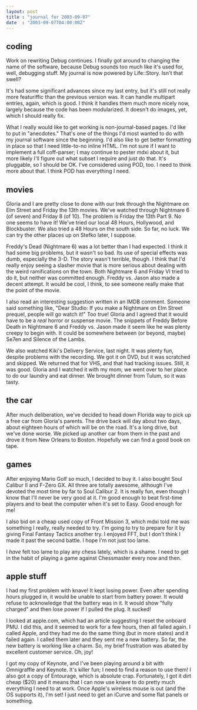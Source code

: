 ```yaml
---
layout: post
title : "journal for 2003-09-07"
date  : "2003-09-07T04:00:00Z"
---
```



## coding

Work on rewriting Debug continues.  I finally got around to changing the name of the software, because Debug sounds too much like it's used for, well, debugging stuff.  My journal is now powered by Life::Story.  Isn't that swell?

It's had some significant advances since my last entry, but it's still not really more featuriffic than the previous version was.  It can handle multipart entries, again, which is good.  I think it handles them much more nicely now, largely because the code has been modularized.  It doesn't do images, yet, which I should really fix.

What I really would like to get working is non-journal-based pages.  I'd like to put in "anecdotes."  That's one of the things I'd most wanted to do with my journal software since the beginning.  I'd also like to get better formatting in place so that I need little-to-no inline HTML.  I'm not sure if I want to implement a full coff-parser; I may continue to pester mdxi about it, but more likely I'll figure out what subset I require and just do that.  It's pluggable, so I should be OK.  I've considered using POD, too.  I need to think more about that.  I think POD has everything I need.

## movies

Gloria and I are pretty close to done with our trek through the Nightmare on Elm Street and Friday the 13th movies.  We've watched through Nightmare 6 (of seven) and Friday 8 (of 10).  The problem is Friday the 13th Part 9.  No one seems to have it!  We've tried our local 48 Hours, Hollywood, and Blockbuster. We also tried a 48 Hours on the south side.  So far, no luck.  We can try the other places up on Stefko later, I suppose.

Freddy's Dead (Nightmare 6) was a lot better than I had expected.  I think it had some big problems, but it wasn't so bad.  Its use of special effects was dumb, especially the 3-D.  The story wasn't terrible, though.  I think that I'd really enjoy seeing a slasher movie that is more serious about dealing with the weird ramifications on the town.  Both Nightmare 6 and Friday VI tried to do it, but neither was committed enough.  Freddy vs. Jason also made a decent attempt.  It would be cool, I think, to see someone really make that the point of the movie.

I also read an interesting suggestion written in an IMDB comment.  Someone said something like, "Dear Studio:  If you make a Nightmare on Elm Street prequel, people will go watch it!"  Too true!  Gloria and I agreed that it would have to be a <em>real</em> horror or suspense movie.  The snippets of Freddy Before Death in Nightmare 6 and Freddy vs. Jason made it seem like he was plenty creepy to begin with.  It could be somewhere between (or beyond, maybe) Se7en and Silence of the Lambs.

We also watched Kiki's Delivery Service, last night.  It was plenty fun, despite problems with the recording.  We got it on DVD, but it was scratched and skipped.  We returned that for VHS, and that had tracking issues.  Still, it was good.  Gloria and I watched it with my mom; we went over to her place to do our laundry and eat dinner.  We brought dinner from Tulum, so it was tasty.

## the car

After much deliberation, we've decided to head down Florida way to pick up a free car from Gloria's parents.  The drive back will day about two days, about eighteen hours of which will be on the road.  It's a long drive, but we've done worse.  We picked up another car from them in the past and drove it from New Orleans to Boston.  Hopefully we can find a good book on tape.

## games

After enjoying Mario Golf so much, I decided to buy it.  I also bought Soul Calibur II and F-Zero GX.  All three are totally awesome, although I've devoted the most time by far to Soul Calibur 2.  It is really fun, even though I know that I'll never be very good at it.  I'm good enough to beat first-time players and to beat the computer when it's set to Easy.  Good enough for me!

I also bid on a cheap used copy of Front Mission 3, which mdxi told me was something I really, really needed to try.  I'm going to try to prepare for it by giving Final Fantasy Tactics another try.  I enjoyed FFT, but I don't think I made it past the second battle.  I hope I'm not just too lame.

I <em>have</em> felt too lame to play any chess lately, which is a shame.  I need to get in the habit of playing a game against Chessmaster every now and then.

## apple stuff

I had my first problem with knave!  It kept losing power.  Even after spending hours plugged in, it would be unable to start from battery power.  It would refuse to acknowledge that the battery was in it.  It would show "fully charged" and then lose power if I pulled the plug.  It sucked!

I looked at apple.com, which had an article suggesting I reset the onboard PMU. I did this, and it seemed to work for a few hours, then all failed again.  I called Apple, and they had me do the same thing (but in more states) and it failed again.  I called them later and they sent me a new battery.  So far, the new battery is working like a charm.  So, my brief frustration was abated by excellent customer service.  Oh, joy!

I got my copy of Keynote, and I've been playing around a bit with Omnigraffle and Keynote.  It's killer fun;  I need to find a reason to use them!  I also got a copy of Entourage, which is absolute crap.  Fortunately, I got it dirt cheap ($20) and it means that I can now use knave to do pretty much everything I need to at work.  Once Apple's wireless mouse is out (and the OS supports it), I'm set!  I just need to get an iCurve and some flat panels or something.

